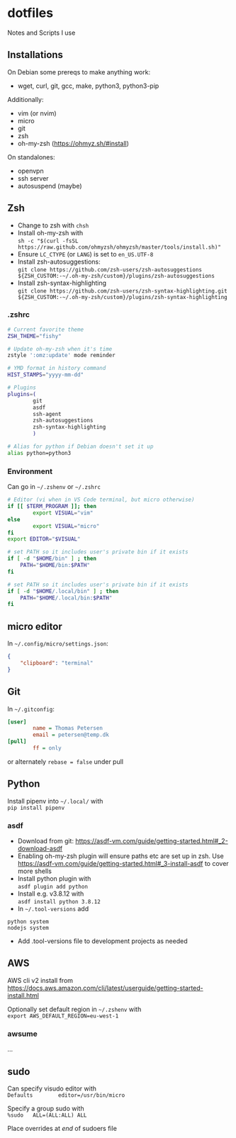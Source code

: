 # dotfiles
Notes and Scripts I use


## Installations

On Debian some prereqs to make anything work:

- wget, curl, git, gcc, make, python3, python3-pip

Additionally:

- vim (or nvim)
- micro
- git
- zsh
- oh-my-zsh (https://ohmyz.sh/#install)

On standalones:

- openvpn
- ssh server
- autosuspend (maybe)


## Zsh

- Change to zsh with `chsh`
- Install oh-my-zsh with  
`sh -c "$(curl -fsSL https://raw.github.com/ohmyzsh/ohmyzsh/master/tools/install.sh)"`
- Ensure `LC_CTYPE` (or `LANG`) is set to `en_US.UTF-8`
- Install zsh-autosuggestions:  
`git clone https://github.com/zsh-users/zsh-autosuggestions ${ZSH_CUSTOM:-~/.oh-my-zsh/custom}/plugins/zsh-autosuggestions`
- Install zsh-syntax-highlighting  
`git clone https://github.com/zsh-users/zsh-syntax-highlighting.git ${ZSH_CUSTOM:-~/.oh-my-zsh/custom}/plugins/zsh-syntax-highlighting`

### .zshrc

```sh
# Current favorite theme
ZSH_THEME="fishy"

# Update oh-my-zsh when it's time
zstyle ':omz:update' mode reminder

# YMD format in history command
HIST_STAMPS="yyyy-mm-dd"

# Plugins
plugins=(
        git
        asdf
        ssh-agent
        zsh-autosuggestions
        zsh-syntax-highlighting
        )

# Alias for python if Debian doesn't set it up
alias python=python3
```
### Environment

Can go in `~/.zshenv` or `~/.zshrc`

```sh
# Editor (vi when in VS Code terminal, but micro otherwise)
if [[ $TERM_PROGRAM ]]; then
        export VISUAL="vim"
else
        export VISUAL="micro"
fi
export EDITOR="$VISUAL"

# set PATH so it includes user's private bin if it exists
if [ -d "$HOME/bin" ] ; then
    PATH="$HOME/bin:$PATH"
fi

# set PATH so it includes user's private bin if it exists
if [ -d "$HOME/.local/bin" ] ; then
    PATH="$HOME/.local/bin:$PATH"
fi
```



## micro editor

In `~/.config/micro/settings.json`:
```json
{
    "clipboard": "terminal"
}
```


## Git

In `~/.gitconfig`:
```ini
[user]
        name = Thomas Petersen
        email = petersen@temp.dk
[pull]
        ff = only
```

or alternately `rebase = false` under pull


## Python

Install pipenv into `~/.local/` with  
`pip install pipenv`

### asdf

- Download from git: https://asdf-vm.com/guide/getting-started.html#_2-download-asdf
- Enabling oh-my-zsh plugin will ensure paths etc are set up in zsh. Use 
    https://asdf-vm.com/guide/getting-started.html#_3-install-asdf to cover more shells
- Install python plugin with  
`asdf plugin add python`
- Install e.g. v3.8.12 with  
`asdf install python 3.8.12`
- In `~/.tool-versions` add 
```
python system
nodejs system
```
- Add .tool-versions file to development projects as needed


## AWS

AWS cli v2 install from https://docs.aws.amazon.com/cli/latest/userguide/getting-started-install.html

Optionally set default region in `~/.zshenv` with  
`export AWS_DEFAULT_REGION=eu-west-1`

### awsume

...

## sudo


Can specify visudo editor with  
`Defaults        editor=/usr/bin/micro`

Specify a group sudo with  
`%sudo   ALL=(ALL:ALL) ALL`

Place overrides at _end_ of sudoers file
